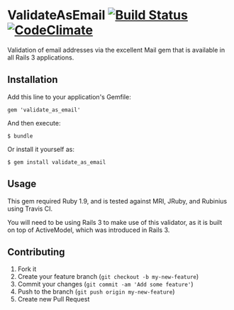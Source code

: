 # ValidateAsEmail [![Build Status](https://secure.travis-ci.org/evently/validate_as_email.png?branch=master)](http://travis-ci.org/evently/validate_as_email) [![CodeClimate](https://codeclimate.com/badge.png)](https://codeclimate.com/github/evently/validate_as_email)

Validation of email addresses via the excellent Mail gem that is
available in all Rails 3 applications.

## Installation

Add this line to your application's Gemfile:

    gem 'validate_as_email'

And then execute:

    $ bundle

Or install it yourself as:

    $ gem install validate_as_email

## Usage

This gem required Ruby 1.9, and is tested against MRI, JRuby, and
Rubinius using Travis CI.

You will need to be using Rails 3 to make use of this validator, as it
is built on top of ActiveModel, which was introduced in Rails 3.

## Contributing

1. Fork it
2. Create your feature branch (`git checkout -b my-new-feature`)
3. Commit your changes (`git commit -am 'Add some feature'`)
4. Push to the branch (`git push origin my-new-feature`)
5. Create new Pull Request
